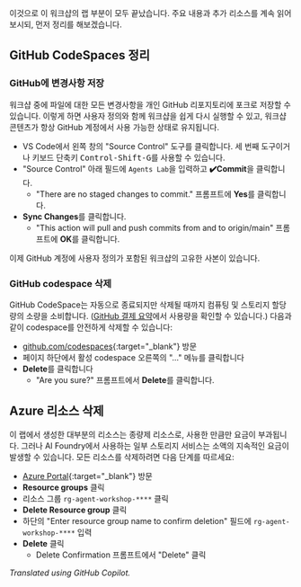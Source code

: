 이것으로 이 워크샵의 랩 부분이 모두 끝났습니다. 주요 내용과 추가 리소스를 계속 읽어보시되, 먼저 정리를 해보겠습니다.

## GitHub CodeSpaces 정리

### GitHub에 변경사항 저장

워크샵 중에 파일에 대한 모든 변경사항을 개인 GitHub 리포지토리에 포크로 저장할 수 있습니다. 이렇게 하면 사용자 정의와 함께 워크샵을 쉽게 다시 실행할 수 있고, 워크샵 콘텐츠가 항상 GitHub 계정에서 사용 가능한 상태로 유지됩니다.

* VS Code에서 왼쪽 창의 "Source Control" 도구를 클릭합니다. 세 번째 도구이거나 키보드 단축키 <kbd>Control-Shift-G</kbd>를 사용할 수 있습니다.
* "Source Control" 아래 필드에 `Agents Lab`을 입력하고 **✔️Commit**을 클릭합니다.
  * "There are no staged changes to commit." 프롬프트에 **Yes**를 클릭합니다.
* **Sync Changes**를 클릭합니다.  
  * "This action will pull and push commits from and to origin/main" 프롬프트에 **OK**를 클릭합니다.

이제 GitHub 계정에 사용자 정의가 포함된 워크샵의 고유한 사본이 있습니다.

### GitHub codespace 삭제

GitHub CodeSpace는 자동으로 종료되지만 삭제될 때까지 컴퓨팅 및 스토리지 할당량의 소량을 소비합니다. ([GitHub 결제 요약](https://github.com/settings/billing/summary)에서 사용량을 확인할 수 있습니다.) 다음과 같이 codespace를 안전하게 삭제할 수 있습니다:

* [github.com/codespaces](https://github.com/codespaces){:target="_blank"} 방문
* 페이지 하단에서 활성 codespace 오른쪽의 "..." 메뉴를 클릭합니다
* **Delete**를 클릭합니다
  * "Are you sure?" 프롬프트에서 **Delete**를 클릭합니다.

## Azure 리소스 삭제

이 랩에서 생성한 대부분의 리소스는 종량제 리소스로, 사용한 만큼만 요금이 부과됩니다. 그러나 AI Foundry에서 사용하는 일부 스토리지 서비스는 소액의 지속적인 요금이 발생할 수 있습니다. 모든 리소스를 삭제하려면 다음 단계를 따르세요:

* [Azure Portal](https://portal.azure.com){:target="_blank"} 방문
* **Resource groups** 클릭
* 리소스 그룹 `rg-agent-workshop-****` 클릭
* **Delete Resource group** 클릭
* 하단의 "Enter resource group name to confirm deletion" 필드에 `rg-agent-workshop-****` 입력
* **Delete** 클릭
  * Delete Confirmation 프롬프트에서 "Delete" 클릭

*Translated using GitHub Copilot.*
